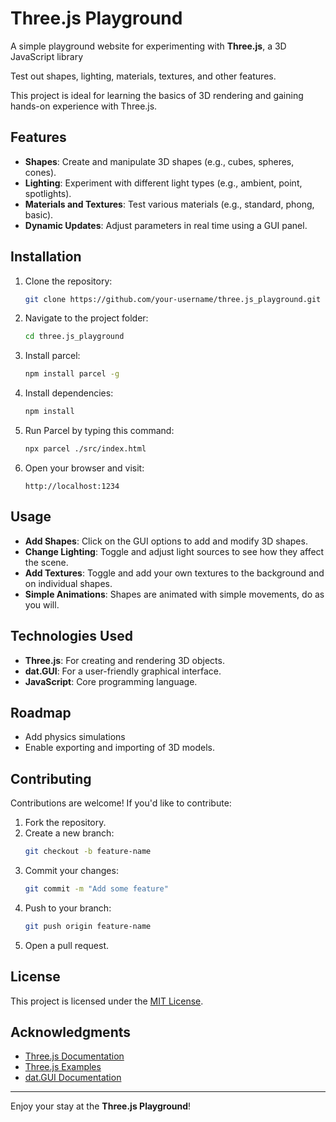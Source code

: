 # Three.js Playground

A simple playground website for experimenting with **Three.js**, a 3D JavaScript library

Test out shapes, lighting, materials, textures, and other features. 

This project is ideal for learning the basics of 3D rendering and gaining hands-on experience with Three.js.

## Features

- **Shapes**: Create and manipulate 3D shapes (e.g., cubes, spheres, cones).
- **Lighting**: Experiment with different light types (e.g., ambient, point, spotlights).
- **Materials and Textures**: Test various materials (e.g., standard, phong, basic).
- **Dynamic Updates**: Adjust parameters in real time using a GUI panel.

## Installation

1. Clone the repository:
   ```bash
   git clone https://github.com/your-username/three.js_playground.git
   ```
2. Navigate to the project folder:
   ```bash
   cd three.js_playground
   ```
3. Install parcel:
   ```bash
   npm install parcel -g
   ```
4. Install dependencies:
   ```bash
   npm install
   ```
5. Run Parcel by typing this command:
   ```bash
   npx parcel ./src/index.html
   ```
6. Open your browser and visit:
   ```
   http://localhost:1234
   ```

## Usage

- **Add Shapes**: Click on the GUI options to add and modify 3D shapes.
- **Change Lighting**: Toggle and adjust light sources to see how they affect the scene.
- **Add Textures**: Toggle and add your own textures to the background and on individual shapes.
- **Simple Animations**: Shapes are animated with simple movements, do as you will.

## Technologies Used

- **Three.js**: For creating and rendering 3D objects.
- **dat.GUI**: For a user-friendly graphical interface.
- **JavaScript**: Core programming language.

## Roadmap

- Add physics simulations
- Enable exporting and importing of 3D models.

## Contributing

Contributions are welcome! If you'd like to contribute:

1. Fork the repository.
2. Create a new branch:
   ```bash
   git checkout -b feature-name
   ```
3. Commit your changes:
   ```bash
   git commit -m "Add some feature"
   ```
4. Push to your branch:
   ```bash
   git push origin feature-name
   ```
5. Open a pull request.

## License

This project is licensed under the [MIT License](LICENSE).

## Acknowledgments

- [Three.js Documentation](https://threejs.org/docs/)
- [Three.js Examples](https://threejs.org/examples/)
- [dat.GUI Documentation](https://github.com/dataarts/dat.gui)

---

Enjoy your stay at the **Three.js Playground**!
